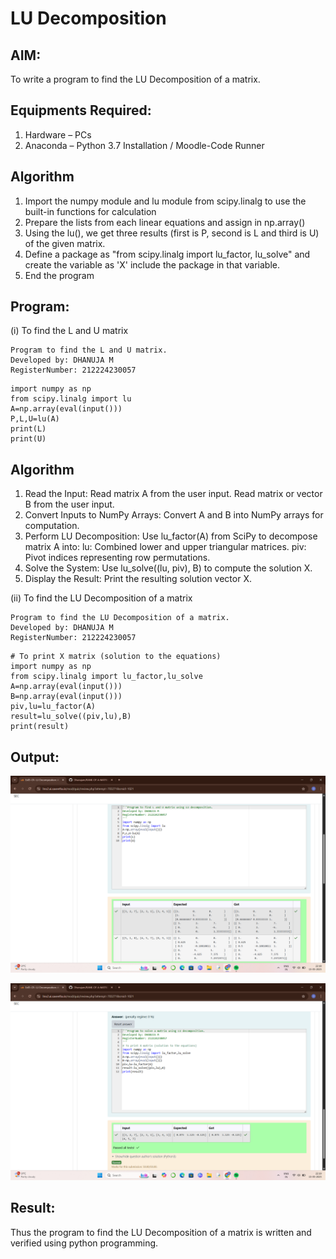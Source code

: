 # LU Decomposition 

## AIM:
To write a program to find the LU Decomposition of a matrix.

## Equipments Required:
1. Hardware – PCs
2. Anaconda – Python 3.7 Installation / Moodle-Code Runner

## Algorithm
1. Import the numpy module and lu module from scipy.linalg to use the built-in functions for calculation
2. Prepare the lists from each linear equations and assign in np.array()
3. Using the lu(), we get three results (first is P, second is L and third is U) of the given matrix.
4. Define a package as "from scipy.linalg import lu_factor, lu_solve" and create the variable as 'X' include the package in that variable.
5. End the program

## Program:
(i) To find the L and U matrix
```
Program to find the L and U matrix.
Developed by: DHANUJA M
RegisterNumber: 212224230057
```
```
import numpy as np
from scipy.linalg import lu
A=np.array(eval(input()))
P,L,U=lu(A)
print(L)
print(U)
```
## Algorithm
1. Read the Input:
  Read matrix A from the user input.
  Read matrix or vector B from the user input.
2. Convert Inputs to NumPy Arrays:
  Convert A and B into NumPy arrays for computation.
3. Perform LU Decomposition:
  Use lu_factor(A) from SciPy to decompose matrix A into:
      lu: Combined lower and upper triangular matrices.
      piv: Pivot indices representing row permutations.
4. Solve the System:
   Use lu_solve((lu, piv), B) to compute the solution X.
5. Display the Result:
  Print the resulting solution vector X.

(ii) To find the LU Decomposition of a matrix
```
Program to find the LU Decomposition of a matrix.
Developed by: DHANUJA M
RegisterNumber: 212224230057
```
```
# To print X matrix (solution to the equations)
import numpy as np
from scipy.linalg import lu_factor,lu_solve
A=np.array(eval(input()))
B=np.array(eval(input()))
piv,lu=lu_factor(A)
result=lu_solve((piv,lu),B)
print(result)
```
## Output:

![alt text](<Screenshot (48).png>)

![alt text](<Screenshot (49).png>)


## Result:
Thus the program to find the LU Decomposition of a matrix is written and verified using python programming.

